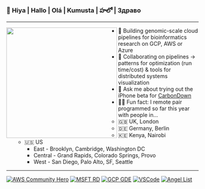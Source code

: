 ### 👋 Hiya | Hallo | Olá | Kumusta | హలో | Здраво

---
<img src="https://github.com/lynnlangit/lynnlangit/blob/master/badges/lynn.jpg" width="290" align="left">

- 🔭  Building genomic-scale cloud pipelines for bioinformatics research on GCP, AWS or Azure
- 👯  Collaborating on pipelines -> patterns for optimization (run time/cost) & tools for distributed systems visualization
- 🌲  Ask me about trying out the iPhone beta for [CarbonDown](https://www.carbondownapp.com/)
- 👩‍💻  Fun fact: I remote pair programmed so far this year with people in...
  - 🇬🇧  UK, London 
  - 🇩🇪  Germany, Berlin 
  - 🇰🇪  Kenya, Nairobi 
  - 🇺🇸  US 
    - East - Brooklyn, Cambridge, Washington DC   
    - Central - Grand Rapids, Colorado Springs,  Provo 
    - West - San Diego, Palo Alto, SF, Seattle 
---
[![AWS Community Hero](https://github.com/lynnlangit/lynnlangit/blob/master/badges/aws.svg)](https://aws.amazon.com/developer/community/heroes/lynn-langit/)
[![MSFT RD](https://github.com/lynnlangit/lynnlangit/blob/master/badges/azure.svg)](https://rd.microsoft.com/en-us/lynn-langit)
[![GCP GDE](https://github.com/lynnlangit/lynnlangit/blob/master/badges/cloud.svg)](https://developers.google.com/community/experts/directory/profile/profile-lynn_langit)
[![VSCode](https://github.com/lynnlangit/lynnlangit/blob/master/badges/visualstudio_code.svg)](http://www.lynnlangit.com)
[![Angel List](https://github.com/lynnlangit/lynnlangit/blob/master/badges/angellist.svg)](https://angel.co/u/lynn-langit)

